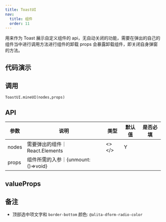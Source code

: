 ```yaml
---
title: ToastUI
nav:
  title: 组件
  order: 11
---
```


用来作为 Toast 展示自定义组件的 api，无自动关闭的功能，需要在弹出的自己的组件当中进行调用方法进行组件的卸载 props 会暴露卸载组件，即关闭自身弹窗的方法。

## 代码演示

<!-- <code src="./demo/index.tsx" /> -->

## 调用

`ToastUI.mineUI(nodes,props)`

## API

| 参数  | 说明                               | 类型  | 默认值 | 是否必填 |
| ----- | ---------------------------------- | ----- | ------ | -------- |
| nodes | 需要弹出的组件｜ React.Elements    | <></> | Y      |
| props | 组件所需的入参｜{unmount:()=>void} |

## valueProps

## 备注

- 顶部选中项文字和 `border-bottom` 颜色: `@alita-dform-radio-color`
